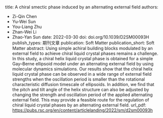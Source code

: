 title: A chiral smectic phase induced by an alternating external field
authors:
- Zi-Qin Chen
- Yu-Wei Sun
- You-Liang Zhu
- Zhan-Wei Li
- Zhao-Yan Sun
date: 2022-03-30
doi: doi.org/10.1039/D2SM00093H
publish_types: 期刊文章
publication: Soft Matter
publication_short: Soft Matter
abstract: Using simple achiral building blocks modulated by an external  field to achieve chiral liquid crystal phases remains a challenge. In  this study, a chiral helix liquid crystal phase is obtained for a simple  Gay–Berne ellipsoid model under an alternating external field by using  molecular dynamics simulations. Our results show that the chiral helix  liquid crystal phase can be observed in a wide range of external field  strengths when the oscillation period is smaller than the rotational  characteristic diffusion timescale of ellipsoids. In addition, we find  that the pitch and tilt angle of the helix structure can also be  adjusted by changing the strength and oscillation period of the applied  alternating external field. This may provide a feasible route for the  regulation of chiral liquid crystal phases by an alternating external  field.
url_pdf: https://pubs.rsc.org/en/content/articlelanding/2022/sm/d2sm00093h
